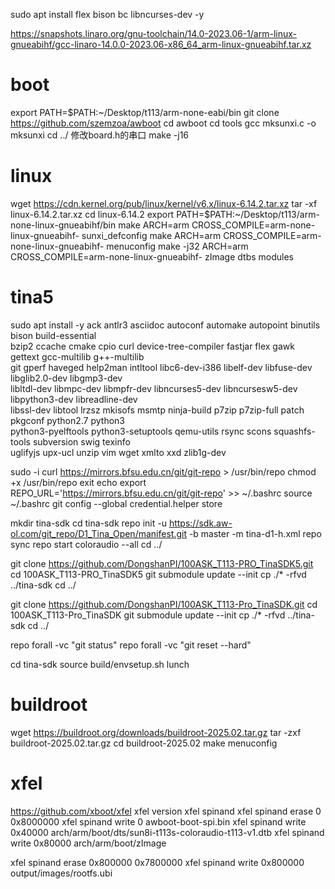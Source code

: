 sudo apt install flex bison bc libncurses-dev -y

https://snapshots.linaro.org/gnu-toolchain/14.0-2023.06-1/arm-linux-gnueabihf/gcc-linaro-14.0.0-2023.06-x86_64_arm-linux-gnueabihf.tar.xz

# boot

export PATH=$PATH:~/Desktop/t113/arm-none-eabi/bin
git clone https://github.com/szemzoa/awboot
cd awboot
cd tools
gcc mksunxi.c -o mksunxi
cd ../
修改board.h的串口
make -j16

# linux
wget https://cdn.kernel.org/pub/linux/kernel/v6.x/linux-6.14.2.tar.xz
tar -xf linux-6.14.2.tar.xz
cd linux-6.14.2
export PATH=$PATH:~/Desktop/t113/arm-none-linux-gnueabihf/bin
make ARCH=arm CROSS_COMPILE=arm-none-linux-gnueabihf- sunxi_defconfig
make ARCH=arm CROSS_COMPILE=arm-none-linux-gnueabihf- menuconfig
make -j32 ARCH=arm CROSS_COMPILE=arm-none-linux-gnueabihf- zImage dtbs modules

# tina5
sudo apt install -y ack antlr3 asciidoc autoconf automake autopoint binutils bison build-essential \
bzip2 ccache cmake cpio curl device-tree-compiler fastjar flex gawk gettext gcc-multilib g++-multilib \
git gperf haveged help2man intltool libc6-dev-i386 libelf-dev libfuse-dev libglib2.0-dev libgmp3-dev \
libltdl-dev libmpc-dev libmpfr-dev libncurses5-dev libncursesw5-dev libpython3-dev libreadline-dev \
libssl-dev libtool lrzsz mkisofs msmtp ninja-build p7zip p7zip-full patch pkgconf python2.7 python3 \
python3-pyelftools python3-setuptools qemu-utils rsync scons squashfs-tools subversion swig texinfo \
uglifyjs upx-ucl unzip vim wget xmlto xxd zlib1g-dev

sudo -i
curl https://mirrors.bfsu.edu.cn/git/git-repo > /usr/bin/repo
chmod +x /usr/bin/repo
exit
echo export REPO_URL='https://mirrors.bfsu.edu.cn/git/git-repo' >> ~/.bashrc
source ~/.bashrc
git config --global credential.helper store 

mkdir tina-sdk
cd tina-sdk
repo init -u https://sdk.aw-ol.com/git_repo/D1_Tina_Open/manifest.git -b master -m tina-d1-h.xml
repo sync
repo start coloraudio --all
cd ../

git clone https://github.com/DongshanPI/100ASK_T113-PRO_TinaSDK5.git
cd 100ASK_T113-PRO_TinaSDK5
git submodule update --init 
cp ./* -rfvd ../tina-sdk
cd ../

git clone https://github.com/DongshanPI/100ASK_T113-Pro_TinaSDK.git
cd 100ASK_T113-Pro_TinaSDK 
git submodule update --init 
cp ./* -rfvd ../tina-sdk
cd ../

repo forall -vc "git status"
repo forall -vc "git reset --hard"

cd tina-sdk
source build/envsetup.sh
lunch

# buildroot
wget https://buildroot.org/downloads/buildroot-2025.02.tar.gz
tar -zxf buildroot-2025.02.tar.gz
cd buildroot-2025.02
make menuconfig

# xfel
https://github.com/xboot/xfel
xfel version
xfel spinand
xfel spinand erase 0 0x8000000
xfel spinand write 0 awboot-boot-spi.bin
xfel spinand write 0x40000 arch/arm/boot/dts/sun8i-t113s-coloraudio-t113-v1.dtb
xfel spinand write 0x80000 arch/arm/boot/zImage

xfel spinand erase 0x800000 0x7800000
xfel spinand write 0x800000 output/images/rootfs.ubi

